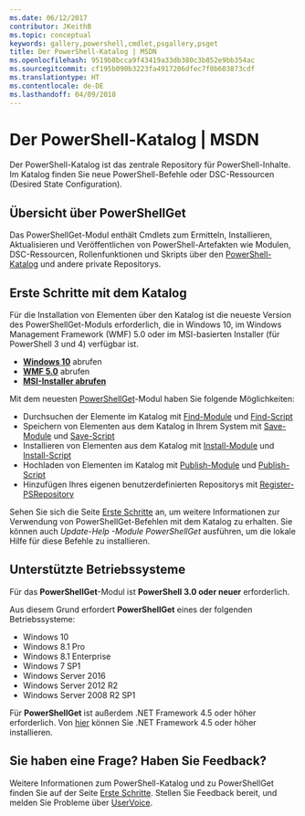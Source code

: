 ```yaml
---
ms.date: 06/12/2017
contributor: JKeithB
ms.topic: conceptual
keywords: gallery,powershell,cmdlet,psgallery,psget
title: Der PowerShell-Katalog | MSDN
ms.openlocfilehash: 9519b8bcca9f43419a33db380c3b852e9bb354ac
ms.sourcegitcommit: cf195b090b3223fa4917206dfec7f0b603873cdf
ms.translationtype: HT
ms.contentlocale: de-DE
ms.lasthandoff: 04/09/2018
---
```

# <a name="the-powershell-gallery"></a>Der PowerShell-Katalog | MSDN

Der PowerShell-Katalog ist das zentrale Repository für PowerShell-Inhalte. Im Katalog finden Sie neue PowerShell-Befehle oder DSC-Ressourcen (Desired State Configuration).

## <a name="powershellget-overview"></a>Übersicht über PowerShellGet

Das PowerShellGet-Modul enthält Cmdlets zum Ermitteln, Installieren, Aktualisieren und Veröffentlichen von PowerShell-Artefakten wie Modulen, DSC-Ressourcen, Rollenfunktionen und Skripts über den [PowerShell-Katalog](https://www.PowerShellGallery.com) und andere private Repositorys.

## <a name="getting-started-with-the-gallery"></a>Erste Schritte mit dem Katalog

Für die Installation von Elementen über den Katalog ist die neueste Version des PowerShellGet-Moduls erforderlich, die in Windows 10, im Windows Management Framework (WMF) 5.0 oder im MSI-basierten Installer (für PowerShell 3 und 4) verfügbar ist.

- [**Windows 10**](http://go.microsoft.com/fwlink/?LinkID=624830&clcid=0x409) abrufen
- [**WMF 5.0**](http://go.microsoft.com/fwlink/?LinkId=398175) abrufen
- [**MSI-Installer abrufen**](http://go.microsoft.com/fwlink/?LinkID=746217&clcid=0x409)

Mit dem neuesten [PowerShellGet](http://go.microsoft.com/fwlink/?LinkID=760387&clcid=0x409)-Modul haben Sie folgende Möglichkeiten:

-   Durchsuchen der Elemente im Katalog mit [Find-Module](https://go.microsoft.com/fwlink/?LinkId=821658) und [Find-Script](https://go.microsoft.com/fwlink/?LinkId=822322)
-   Speichern von Elementen aus dem Katalog in Ihrem System mit [Save-Module](https://go.microsoft.com/fwlink/?LinkId=821669) und [Save-Script](https://go.microsoft.com/fwlink/?LinkId=822334)
-   Installieren von Elementen aus dem Katalog mit [Install-Module](https://go.microsoft.com/fwlink/?LinkId=821663) und [Install-Script](https://go.microsoft.com/fwlink/?LinkId=822327)
-   Hochladen von Elementen im Katalog mit [Publish-Module](https://go.microsoft.com/fwlink/?LinkId=821666) und [Publish-Script](https://go.microsoft.com/fwlink/?LinkId=822331)
-   Hinzufügen Ihres eigenen benutzerdefinierten Repositorys mit [Register-PSRepository](https://go.microsoft.com/fwlink/?LinkId=821668)

Sehen Sie sich die Seite [Erste Schritte](psgallery/psgallery_gettingstarted.md) an, um weitere Informationen zur Verwendung von PowerShellGet-Befehlen mit dem Katalog zu erhalten. Sie können auch *Update-Help -Module PowerShellGet* ausführen, um die lokale Hilfe für diese Befehle zu installieren.

## <a name="supported-operating-systems"></a>Unterstützte Betriebssysteme

Für das **PowerShellGet**-Modul ist **PowerShell 3.0 oder neuer** erforderlich.

Aus diesem Grund erfordert **PowerShellGet** eines der folgenden Betriebssysteme:

- Windows 10
- Windows 8.1 Pro
- Windows 8.1 Enterprise
- Windows 7 SP1
- Windows Server 2016
- Windows Server 2012 R2
- Windows Server 2008 R2 SP1

Für **PowerShellGet** ist außerdem .NET Framework 4.5 oder höher erforderlich. Von [hier](https://msdn.microsoft.com/library/5a4x27ek.aspx) können Sie .NET Framework 4.5 oder höher installieren.


## <a name="got-a-question-have-feedback"></a>Sie haben eine Frage? Haben Sie Feedback?

Weitere Informationen zum PowerShell-Katalog und zu PowerShellGet finden Sie auf der Seite [Erste Schritte](psgallery/psgallery_gettingstarted.md). Stellen Sie Feedback bereit, und melden Sie Probleme über [UserVoice](http://windowsserver.uservoice.com/forums/301869-powershell).